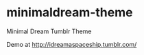 minimaldream-theme
==================

Minimal Dream Tumblr Theme

Demo at http://idreamaspaceship.tumblr.com/
